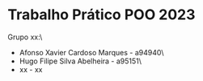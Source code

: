 # Trabalho Prático POO 2023

Grupo xx:\

- Afonso Xavier Cardoso Marques - a94940\
- Hugo Filipe Silva Abelheira - a95151\
- xx - xx